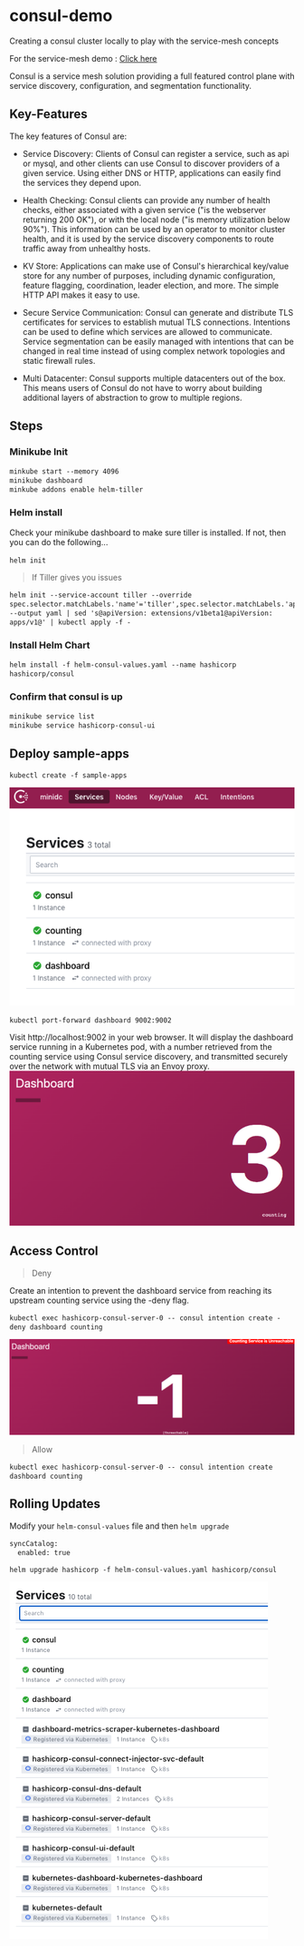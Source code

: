 # consul-demo
Creating a consul cluster locally to play with the service-mesh concepts

For the service-mesh demo : [Click here](https://github.com/shreyasgune/consul-demo/tree/main/service-mesh-demo)

Consul is a service mesh solution providing a full featured control plane with service discovery, configuration, and segmentation functionality.

## Key-Features
The key features of Consul are:

- Service Discovery: Clients of Consul can register a service, such as api or mysql, and other clients can use Consul to discover providers of a given service. Using either DNS or HTTP, applications can easily find the services they depend upon.

- Health Checking: Consul clients can provide any number of health checks, either associated with a given service ("is the webserver returning 200 OK"), or with the local node ("is memory utilization below 90%"). This information can be used by an operator to monitor cluster health, and it is used by the service discovery components to route traffic away from unhealthy hosts.

- KV Store: Applications can make use of Consul's hierarchical key/value store for any number of purposes, including dynamic configuration, feature flagging, coordination, leader election, and more. The simple HTTP API makes it easy to use.

- Secure Service Communication: Consul can generate and distribute TLS certificates for services to establish mutual TLS connections. Intentions can be used to define which services are allowed to communicate. Service segmentation can be easily managed with intentions that can be changed in real time instead of using complex network topologies and static firewall rules.

- Multi Datacenter: Consul supports multiple datacenters out of the box. This means users of Consul do not have to worry about building additional layers of abstraction to grow to multiple regions.


## Steps

### Minikube Init
```
minkube start --memory 4096
minikube dashboard
minkube addons enable helm-tiller

```

### Helm install
Check your minikube dashboard to make sure tiller is installed. If not, then you can do the following...

`helm init`
> If Tiller gives you issues

```
helm init --service-account tiller --override spec.selector.matchLabels.'name'='tiller',spec.selector.matchLabels.'app'='helm' --output yaml | sed 's@apiVersion: extensions/v1beta1@apiVersion: apps/v1@' | kubectl apply -f -
```

### Install Helm Chart
```
helm install -f helm-consul-values.yaml --name hashicorp hashicorp/consul
```

### Confirm that consul is up
```
minikube service list
minikube service hashicorp-consul-ui
```

## Deploy sample-apps
```
kubectl create -f sample-apps
```
![Services](assets/services.png)


```
kubectl port-forward dashboard 9002:9002
```
Visit http://localhost:9002 in your web browser. It will display the dashboard service running in a Kubernetes pod, with a number retrieved from the counting service using Consul service discovery, and transmitted securely over the network with mutual TLS via an Envoy proxy.
![Dashboard](assets/localhost-9002.png)


## Access Control

> Deny

Create an intention to prevent the dashboard service from reaching its upstream counting service using the -deny flag.

```
kubectl exec hashicorp-consul-server-0 -- consul intention create -deny dashboard counting
```
![Deny](assets/deny.png)

> Allow
```
kubectl exec hashicorp-consul-server-0 -- consul intention create dashboard counting
```

## Rolling Updates
Modify your `helm-consul-values` file and then `helm upgrade`

```
syncCatalog:
  enabled: true
```

```
helm upgrade hashicorp -f helm-consul-values.yaml hashicorp/consul
```

![sync-enabled](assets/sync-upgrade.png)

